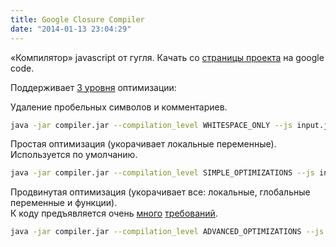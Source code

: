```yaml
---
title: Google Closure Compiler
date: "2014-01-13 23:04:29"
---
```


«Компилятор» javascript от гугля. Качать со [страницы проекта](http://code.google.com/closure/compiler/) на google code.

Поддерживает [3 уровня](http://code.google.com/closure/compiler/docs/compilation_levels.html) оптимизации:

Удаление пробельных символов и комментариев.

```bash
java -jar compiler.jar --compilation_level WHITESPACE_ONLY --js input.js --js_output_file input.min.js
```

Простая оптимизация (укорачивает локальные переменные).  
Используется по умолчанию.

```bash
java -jar compiler.jar --compilation_level SIMPLE_OPTIMIZATIONS --js input.js --js_output_file input.min.js
```

Продвинутая оптимизация (укорачивает все: локальные, глобальные переменные и функции).  
К коду предъявляется очень [много][1] [требований][2].

```bash
java -jar compiler.jar --compilation_level ADVANCED_OPTIMIZATIONS --js input.js --js_output_file input.min.js
```

[1]: http://code.google.com/closure/compiler/docs/limitations.html
[2]: http://code.google.com/closure/compiler/docs/js-for-compiler.html
